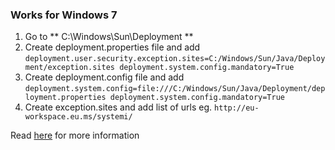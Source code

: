 ### Works for Windows 7 ###

1. Go to ** C:\Windows\Sun\Deployment **
2. Create deployment.properties file and add `deployment.user.security.exception.sites=C:/Windows/Sun/Java/Deployment/exception.sites
deployment.system.config.mandatory=True`
3. Create deployment.config file and add `deployment.system.config=file:///C:/Windows/Sun/Java/Deployment/deployment.properties
deployment.system.config.mandatory=True`
4. Create exception.sites and add list of urls eg. `http://eu-workspace.eu.ms/systemi/`

Read [here](https://superuser.com/questions/884656/how-to-add-java-exception-site-list-for-all-users) for more information